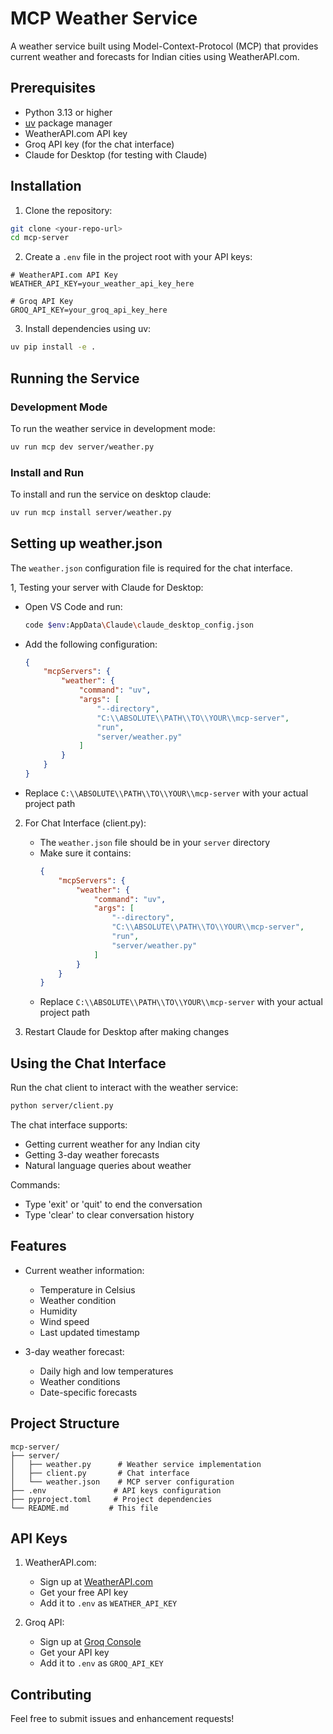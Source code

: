 # MCP Weather Service

A weather service built using Model-Context-Protocol (MCP) that provides current weather and forecasts for Indian cities using WeatherAPI.com.

## Prerequisites

- Python 3.13 or higher
- [uv](https://github.com/astral-sh/uv) package manager
- WeatherAPI.com API key
- Groq API key (for the chat interface)
- Claude for Desktop (for testing with Claude)

## Installation

1. Clone the repository:
```bash
git clone <your-repo-url>
cd mcp-server
```

2. Create a `.env` file in the project root with your API keys:
```env
# WeatherAPI.com API Key
WEATHER_API_KEY=your_weather_api_key_here

# Groq API Key
GROQ_API_KEY=your_groq_api_key_here
```

3. Install dependencies using uv:
```bash
uv pip install -e .
```

## Running the Service

### Development Mode
To run the weather service in development mode:
```bash
uv run mcp dev server/weather.py
```

### Install and Run
To install and run the service on desktop claude:
```bash
uv run mcp install server/weather.py
```

## Setting up weather.json
The `weather.json` configuration file is required for the chat interface.

1, Testing your server with Claude for Desktop:
   - Open VS Code and run:
     ```bash
     code $env:AppData\Claude\claude_desktop_config.json
     ```
   - Add the following configuration:
     ```json
     {
         "mcpServers": {
             "weather": {
                 "command": "uv",
                 "args": [
                     "--directory",
                     "C:\\ABSOLUTE\\PATH\\TO\\YOUR\\mcp-server",
                     "run",
                     "server/weather.py"
                 ]
             }
         }
     }
     ```
   - Replace `C:\\ABSOLUTE\\PATH\\TO\\YOUR\\mcp-server` with your actual project path

2. For Chat Interface (client.py):
   - The `weather.json` file should be in your `server` directory
   - Make sure it contains:
     ```json
     {
         "mcpServers": {
             "weather": {
                 "command": "uv",
                 "args": [
                     "--directory",
                     "C:\\ABSOLUTE\\PATH\\TO\\YOUR\\mcp-server",
                     "run",
                     "server/weather.py"
                 ]
             }
         }
     }
     ```
   - Replace `C:\\ABSOLUTE\\PATH\\TO\\YOUR\\mcp-server` with your actual project path

3. Restart Claude for Desktop after making changes

## Using the Chat Interface

Run the chat client to interact with the weather service:
```bash
python server/client.py
```

The chat interface supports:
- Getting current weather for any Indian city
- Getting 3-day weather forecasts
- Natural language queries about weather

Commands:
- Type 'exit' or 'quit' to end the conversation
- Type 'clear' to clear conversation history

## Features

- Current weather information:
  - Temperature in Celsius
  - Weather condition
  - Humidity
  - Wind speed
  - Last updated timestamp

- 3-day weather forecast:
  - Daily high and low temperatures
  - Weather conditions
  - Date-specific forecasts

## Project Structure

```
mcp-server/
├── server/
│   ├── weather.py      # Weather service implementation
│   ├── client.py       # Chat interface
│   └── weather.json    # MCP server configuration
├── .env               # API keys configuration
├── pyproject.toml     # Project dependencies
└── README.md         # This file
```

## API Keys

1. WeatherAPI.com:
   - Sign up at [WeatherAPI.com](https://www.weatherapi.com/)
   - Get your free API key
   - Add it to `.env` as `WEATHER_API_KEY`

2. Groq API:
   - Sign up at [Groq Console](https://console.groq.com/)
   - Get your API key
   - Add it to `.env` as `GROQ_API_KEY`

## Contributing

Feel free to submit issues and enhancement requests!


